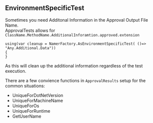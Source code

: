 <!--
GENERATED FILE - DO NOT EDIT
This file was generated by [MarkdownSnippets](https://github.com/SimonCropp/MarkdownSnippets).
Source File: /ApprovalTests/docs/mdsource/EnvironmentSpecificTests.source.md
To change this file edit the source file and then run MarkdownSnippets.
-->
## EnvironmentSpecificTest

Sometimes you need Additonal Information in the Approval Output File Name.  
ApprovalTests allows for `ClassName.MethodName.AdditionalInforamtion.approved.extension`

```
using(var cleanup = NamerFactory.AsEnvironmentSpecificTest( ()=> "Any.Additional.Data"))
{
}
```

As this will clean up the additional information regardless of the test execution.

There are a few convience functions in `ApprovalResults` setup for the common situations:

* UniqueForDotNetVersion  
* UniqueForMachineName  
* UniqueForOs
* UniqueForRuntime
* GetUserName

